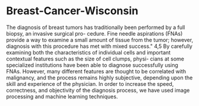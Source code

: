 # Breast-Cancer-Wisconsin
The diagnosis of breast tumors has traditionally been performed by a full biopsy, an invasive surgical pro- cedure. Fine needle aspirations (FNAs) provide a way to examine a small amount of tissue from the tumor; however, diagnosis with this procedure has met with mixed success." 4,5 By carefully examining both the characteristics of individual cells and important contextual features such as the size of cell clumps, physi- cians at some specialized institutions have been able to diagnose successfully using FNAs. However, many different features are thought to be correlated with malignancy, and the process remains highly subjective, depending upon the skill and experience of the physician. In order to increase the speed, correctness, and objectivity of the diagnosis process, we have used image processing and machine learning techniques. 
